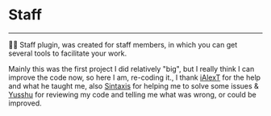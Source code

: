 # Staff
----
🕵️‍♀️ Staff plugin, was created for staff members, in which you can get several tools to facilitate your work.
<!-- old README.md version -->
Mainly this was the first project I did relatively "big", but I really think I can improve the code now, so here I am,
re-coding it., I thank [iAlexT](https://github.com/iAlexT) for the help and what he taught me,
also [Sintaxis](https://github.com/Solotory) for helping me to solve some issues & [Yusshu](https://github.com/yusshu)
for reviewing my code and telling me what was wrong, or could be improved.
